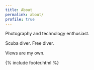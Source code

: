 ```yaml
---
title: About
permalink: about/
profile: true
---
```


Photography and technology enthusiast.

Scuba diver. Free diver.

Views are my own.

{% include footer.html %}